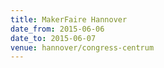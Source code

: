 ```yaml
---
title: MakerFaire Hannover
date_from: 2015-06-06
date_to: 2015-06-07
venue: hannover/congress-centrum
---
```

